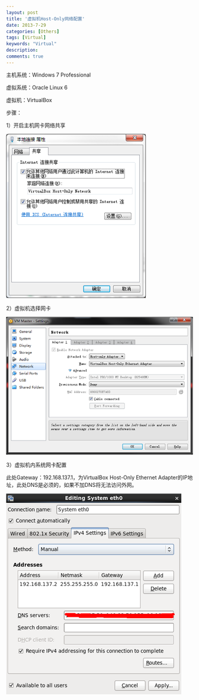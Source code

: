 ```yaml
---
layout: post
title: '虚拟机Host-Only网络配置'
date: 2013-7-29
categories: [Others]
tags: [Virtual]
keywords: "Virtual"
description: 
comments: true
---
```

主机系统：Windows 7 Professional

虚拟系统：Oracle Linux 6

虚拟机：VirtualBox

步骤：

1）开启主机网卡网络共享

![image](/images/legacy/2013/07/1.png)

2）虚拟机选择网卡

![image](/images/legacy/2013/07/2.png)

3）虚拟机内系统网卡配置

此处Gateway：192.168.137.1，为VirtualBox Host-Only Ethernet Adapter的IP地址，此处DNS是必须的，如果不加DNS将无法访问外网。

![image](/images/legacy/2013/07/QQ截图20130729223614.png)